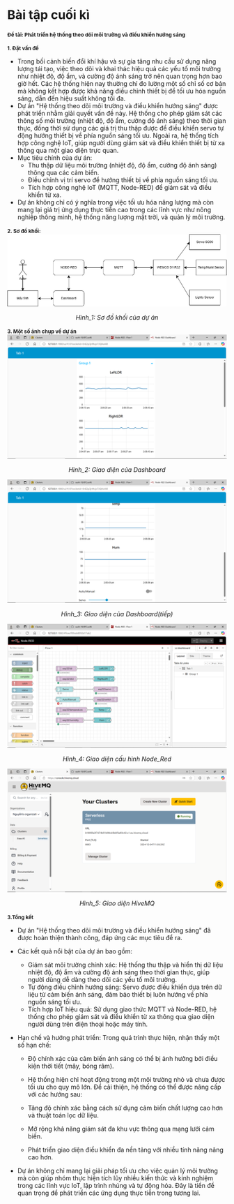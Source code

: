 # Bài tập cuối kì
<strong><small>Đề tài: Phát triển hệ thống theo dõi môi trường và điều khiển hướng sáng</strong></small>

<strong><small> 1. Đặt vấn đề</strong></small>
- Trong bối cảnh biến đổi khí hậu và sự gia tăng nhu cầu sử dụng năng lượng tái tạo, việc theo dõi và khai thác hiệu quả các yếu tố môi trường như nhiệt độ, độ ẩm, và cường độ ánh sáng trở nên quan trọng hơn bao giờ hết. Các hệ thống hiện nay thường chỉ đo lường một số chỉ số cơ bản mà không kết hợp được khả năng điều chỉnh thiết bị để tối ưu hóa nguồn sáng, dẫn đến hiệu suất không tối đa.
- Dự án "Hệ thống theo dõi môi trường và điều khiển hướng sáng" được phát triển nhằm giải quyết vấn đề này. Hệ thống cho phép giám sát các thông số môi trường (nhiệt độ, độ ẩm, cường độ ánh sáng) theo thời gian thực, đồng thời sử dụng các giá trị thu thập được để điều khiển servo tự động hướng thiết bị về phía nguồn sáng tối ưu. Ngoài ra, hệ thống tích hợp công nghệ IoT, giúp người dùng giám sát và điều khiển thiết bị từ xa thông qua một giao diện trực quan.
- Mục tiêu chính của dự án:
  + Thu thập dữ liệu môi trường (nhiệt độ, độ ẩm, cường độ ánh sáng) thông qua các cảm biến.
  + Điều chỉnh vị trí servo để hướng thiết bị về phía nguồn sáng tối ưu.
  + Tích hợp công nghệ IoT (MQTT, Node-RED) để giám sát và điều khiển từ xa.
- Dự án không chỉ có ý nghĩa trong việc tối ưu hóa năng lượng mà còn mang lại giá trị ứng dụng thực tiễn cao trong các lĩnh vực như nông nghiệp thông minh, hệ thống năng lượng mặt trời, và quản lý môi trường.

 <strong><small>2. Sơ đồ khối:</strong></small>
  ![Hình_1](https://github.com/sushi-18/BTCuoiKi/blob/main/Images/Sodokhoi.png?raw=true)
  <p align="center"><em>Hình_1: Sơ đồ khối của dự án</em></p>

<strong><small>3. Một số ảnh chụp về dự án</strong></small>
   ![Hình_2](https://github.com/sushi-18/BTCuoiKi/blob/main/Images/Screenshot%20(422).png?raw=true)
   <p align="center"><em>Hình_2: Giao diện của Dashboard</em></p>

   
   ![Hình_3](https://github.com/sushi-18/BTCuoiKi/blob/main/Images/Screenshot%20(423).png?raw=true)
   <p align="center"><em>Hình_3: Giao diện của Dashboard(tiếp)</em></p>

   
   ![Hình_4](https://github.com/sushi-18/BTCuoiKi/blob/main/Images/Screenshot%20(421).png?raw=true)
   <p align="center"><em>Hình_4: Giao diện cấu hình Node_Red</em></p>

   
   ![Hình_5](https://github.com/sushi-18/BTCuoiKi/blob/main/Images/Screenshot%20(420).png?raw=true)<p align="center"><em>Hình_5: Giao diện HiveMQ</em></p>

 
 <strong><small>3.Tổng kết</strong></small>
- Dự án "Hệ thống theo dõi môi trường và điều khiển hướng sáng" đã được hoàn thiện thành công, đáp ứng các mục tiêu đề ra.
- Các kết quả nổi bật của dự án bao gồm:

  + Giám sát môi trường chính xác: Hệ thống thu thập và hiển thị dữ liệu nhiệt độ, độ ẩm và cường độ ánh sáng theo thời gian thực, giúp người dùng dễ dàng theo dõi các yếu tố môi trường.
  + Tự động điều chỉnh hướng sáng: Servo được điều khiển dựa trên dữ liệu từ cảm biến ánh sáng, đảm bảo thiết bị luôn hướng về phía nguồn sáng tối ưu.
  + Tích hợp IoT hiệu quả: Sử dụng giao thức MQTT và Node-RED, hệ thống cho phép giám sát và điều khiển từ xa thông qua giao diện người dùng trên điện thoại hoặc máy tính.
- Hạn chế và hướng phát triển:
Trong quá trình thực hiện, nhận thấy một số hạn chế:

  + Độ chính xác của cảm biến ánh sáng có thể bị ảnh hưởng bởi điều kiện thời tiết (mây, bóng râm).
  + Hệ thống hiện chỉ hoạt động trong một môi trường nhỏ và chưa được tối ưu cho quy mô lớn.
Để cải thiện, hệ thống có thể được nâng cấp với các hướng sau:

  + Tăng độ chính xác bằng cách sử dụng cảm biến chất lượng cao hơn và thuật toán lọc dữ liệu.
  + Mở rộng khả năng giám sát đa khu vực thông qua mạng lưới cảm biến.
  + Phát triển giao diện điều khiển đa nền tảng với nhiều tính năng nâng cao hơn.
- Dự án không chỉ mang lại giải pháp tối ưu cho việc quản lý môi trường mà còn giúp nhóm thực hiện tích lũy nhiều kiến thức và kinh nghiệm trong các lĩnh vực IoT, lập trình nhúng và tự động hóa. Đây là tiền đề quan trọng để phát triển các ứng dụng thực tiễn trong tương lai.
